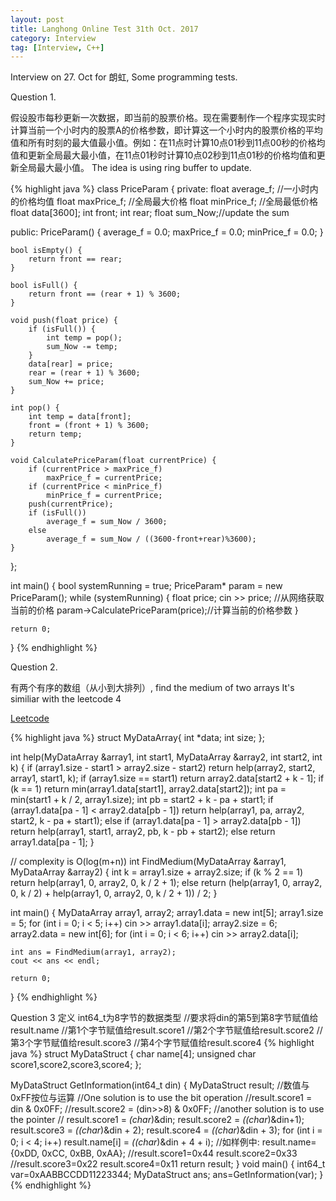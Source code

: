 ```yaml
---
layout: post
title: Langhong Online Test 31th Oct. 2017 
category: Interview
tag: [Interview, C++]
---
```

Interview on 27. Oct for 朗虹, Some programming tests.

Question 1. 

假设股市每秒更新一次数据，即当前的股票价格。现在需要制作一个程序实现实时计算当前一个小时内的股票A的价格参数，即计算这一个小时内的股票价格的平均值和所有时刻的最大值最小值。例如：在11点时计算10点01秒到11点00秒的价格均值和更新全局最大最小值，在11点01秒时计算10点02秒到11点01秒的价格均值和更新全局最大最小值。
The idea is using ring buffer to update.

{% highlight java %}
class PriceParam
{
private:
	float average_f;  //一小时内的价格均值
	float maxPrice_f; //全局最大价格
	float minPrice_f; //全局最低价格
	float data[3600];
	int front;
	int rear;
	float sum_Now;//update the sum 

public:
	PriceParam() {
		average_f = 0.0;
		maxPrice_f = 0.0;
		minPrice_f = 0.0;
	}

	bool isEmpty() {
		return front == rear;
	}

	bool isFull() {
		return front == (rear + 1) % 3600;
	}

	void push(float price) {
		if (isFull()) {
			int temp = pop();
			sum_Now -= temp;
		}
		data[rear] = price;
		rear = (rear + 1) % 3600;
		sum_Now += price;
	}

	int pop() {
		int temp = data[front];
		front = (front + 1) % 3600;
		return temp;
	}

	void CalculatePriceParam(float currentPrice) {
		if (currentPrice > maxPrice_f)
			maxPrice_f = currentPrice;
		if (currentPrice < minPrice_f)
			minPrice_f = currentPrice;
		push(currentPrice);
		if (isFull())
			average_f = sum_Now / 3600;
		else
			average_f = sum_Now / ((3600-front+rear)%3600);
	}
};

int main() {
	bool systemRunning = true;
	PriceParam* param = new PriceParam();
	while (systemRunning)
	{
		float price;
		cin >> price;  //从网络获取当前的价格
	    param->CalculatePriceParam(price);//计算当前的价格参数
	}

	return 0;
}
{% endhighlight %}

Question 2. 

有两个有序的数组（从小到大排列）, find the medium of two arrays
It's similiar with the leetcode 4 

[Leetcode](https://leetcode.com/problems/median-of-two-sorted-arrays/)

{% highlight java %}
struct MyDataArray{
	int *data;
	int size;
};

int help(MyDataArray &array1, int start1, MyDataArray &array2, int start2, int k) {
	if (array1.size - start1 > array2.size - start2)
		return help(array2, start2, array1, start1, k);
	if (array1.size == start1)
		return array2.data[start2 + k - 1];
	if (k == 1)
		return min(array1.data[start1], array2.data[start2]);
	int pa = min(start1 + k / 2, array1.size);
	int pb = start2 + k - pa + start1;
	if (array1.data[pa - 1] < array2.data[pb - 1])
		return help(array1, pa, array2, start2, k - pa + start1);
	else if (array1.data[pa - 1] > array2.data[pb - 1])
		return help(array1, start1, array2, pb, k - pb + start2);
	else
		return array1.data[pa - 1];
}

// complexity is O(log(m+n))
int FindMedium(MyDataArray &array1, MyDataArray &array2) {
	int k = array1.size + array2.size;
	if (k % 2 == 1)
		return help(array1, 0, array2, 0, k / 2 + 1);
	else
		return (help(array1, 0, array2, 0, k / 2) + help(array1, 0, array2, 0, k / 2 + 1)) / 2;
}

int main() {
	MyDataArray array1, array2;
	array1.data = new int[5];
	array1.size = 5;
	for (int i = 0; i < 5; i++)
		cin >> array1.data[i];
	array2.size = 6;
	array2.data = new int[6];
	for (int i = 0; i < 6; i++)
		cin >> array2.data[i];

	int ans = FindMedium(array1, array2);
	cout << ans << endl;

	return 0;
}
{% endhighlight %}

Question 3
定义 int64_t为8字节的数据类型
    //要求将din的第5到第8字节赋值给result.name
    //第1个字节赋值给result.score1
    //第2个字节赋值给result.score2
    //第3个字节赋值给result.score3
    //第4个字节赋值给result.score4
{% highlight java %}
struct MyDataStruct
{
    char name[4];
    unsigned char score1,score2,score3,score4;
};

MyDataStruct GetInformation(int64_t din)
{
	MyDataStruct result;
	//数值与0xFF按位与运算
	//One solution is to use the bit operation
	//result.score1 = din & 0x0FF;
	//result.score2 = (din>>8) & 0x0FF;
	//another solution is to use the pointer
	//
	result.score1 = *(char*)&din;
	result.score2 = *((char*)&din+1);
	result.score3 = *((char*)&din + 2);
	result.score4 = *((char*)&din + 3);
	for (int i = 0; i < 4; i++)
		result.name[i] = *((char*)&din + 4 + i);
	//如样例中: result.name={0xDD, 0xCC, 0xBB, 0xAA};
	//result.score1=0x44 result.score2=0x33 
	//result.score3=0x22 result.score4=0x11
	return result;
}
void main()
{
    int64_t var=0xAABBCCDD11223344;
    MyDataStruct ans;
    ans=GetInformation(var);
}
{% endhighlight %}